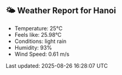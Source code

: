 <!-- WEATHER-START -->
## 🌤 Weather Report for Hanoi

- Temperature: 25°C
- Feels like: 25.98°C
- Conditions: light rain
- Humidity: 93%
- Wind Speed: 0.61 m/s

Last updated: 2025-08-26 16:28:07 UTC
<!-- WEATHER-END -->
